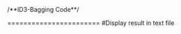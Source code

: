 <meta name="google-site-verification" content="HC1JiMrfBSVyqJRM3xmI7mGod5xx9d7tBLlT-RffAoQ" />
/**ID3-Bagging Code**/

=======================
#Display result in text file
